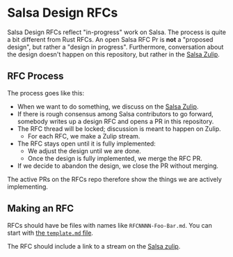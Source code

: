 # Salsa Design RFCs

Salsa Design RFCs reflect "in-progress" work on Salsa. The process is quite
a bit different from Rust RFCs. An open Salsa RFC Pr is **not** a "proposed design",
but rather a "design in progress". Furthermore, conversation about the design doesn't
happen on this repository, but rather in the [Salsa Zulip].

## RFC Process

The process goes like this:

- When we want to do something, we discuss on the [Salsa Zulip].
- If there is rough consensus among Salsa contributors to go forward, somebody writes up 
  a design RFC and opens a PR in this repository.
- The RFC thread will be locked; discussion is meant to happen on Zulip.
  - For each RFC, we make a Zulip stream.
- The RFC stays open until it is fully implemented:
  - We adjust the design until we are done.
  - Once the design is fully implemented, we merge the RFC PR.
- If we decide to abandon the design, we close the PR without merging.

The active PRs on the RFCs repo therefore show the things we are actively implementing.

## Making an RFC

RFCs should have be files with names like `RFCNNNN-Foo-Bar.md`. You can start with [the `template.md` file](template.md).

The RFC should include a link to a stream on the [Salsa zulip].

[Salsa Zulip]: https://salsa.zulipchat.com/




